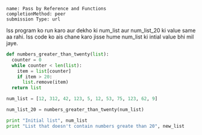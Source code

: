 ```ngMeta
name: Pass by Reference and Functions
completionMethod: peer
submission Type: url
```

Iss program ko run karo aur dekho ki num_list aur num_list_20 ki value same aa rahi. Iss code ko ais chane karo jisse hume num_list ki intial value bhi mil jaye.

```python
def numbers_greater_than_twenty(list):
  counter = 0
  while counter < len(list):
    item = list[counter]
    if item > 20:
      list.remove(item)
  return list

num_list = [12, 312, 42, 123, 5, 12, 53, 75, 123, 62, 9]

num_list_20 = numbers_greater_than_twenty(num_list)

print "Initial list", num_list
print "List that doesn't contain numbers greate than 20", new_list
```
